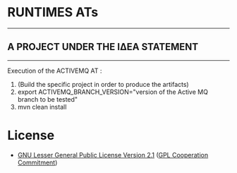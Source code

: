 # RUNTIMES ATs
--------------------------

## A PROJECT UNDER THE ΙΔΕΑ STATEMENT
--------------------------------------

Execution of the ACTIVEMQ AT :

1. (Build the specific project in order to produce the artifacts)
2. export ACTIVEMQ_BRANCH_VERSION="version of the Active MQ branch to be tested"
3. mvn clean install



# License 
* [GNU Lesser General Public License Version 2.1](http://www.gnu.org/licenses/lgpl-2.1-standalone.html) ([GPL Cooperation Commitment](https://github.com/gplcc/gplcc/blob/master/Project/COMMITMENT))


